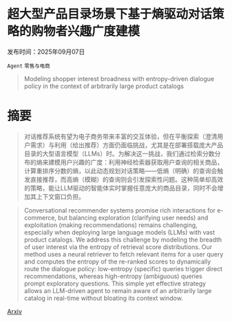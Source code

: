 # 超大型产品目录场景下基于熵驱动对话策略的购物者兴趣广度建模

发布时间：2025年09月07日

`Agent` `零售与电商`

> Modeling shopper interest broadness with entropy-driven dialogue policy in the context of arbitrarily large product catalogs

# 摘要

> 对话推荐系统有望为电子商务带来丰富的交互体验，但在平衡探索（澄清用户需求）与利用（给出推荐）方面仍面临挑战，尤其是在部署搭载庞大产品目录的大型语言模型（LLMs）时。为解决这一挑战，我们通过检索分数分布的熵来建模用户兴趣的广度：利用神经检索器获取用户查询的相关商品，计算重排序分数的熵，以此动态规划对话策略——低熵（明确）的查询会触发直接推荐，而高熵（模糊）的查询则会引发探索性问题。这种简单却高效的策略，能让LLM驱动的智能体实时掌握任意庞大的商品目录，同时不会增加其上下文窗口负担。

> Conversational recommender systems promise rich interactions for e-commerce, but balancing exploration (clarifying user needs) and exploitation (making recommendations) remains challenging, especially when deploying large language models (LLMs) with vast product catalogs. We address this challenge by modeling the breadth of user interest via the entropy of retrieval score distributions. Our method uses a neural retriever to fetch relevant items for a user query and computes the entropy of the re-ranked scores to dynamically route the dialogue policy: low-entropy (specific) queries trigger direct recommendations, whereas high-entropy (ambiguous) queries prompt exploratory questions. This simple yet effective strategy allows an LLM-driven agent to remain aware of an arbitrarily large catalog in real-time without bloating its context window.

[Arxiv](https://arxiv.org/abs/2509.06185)